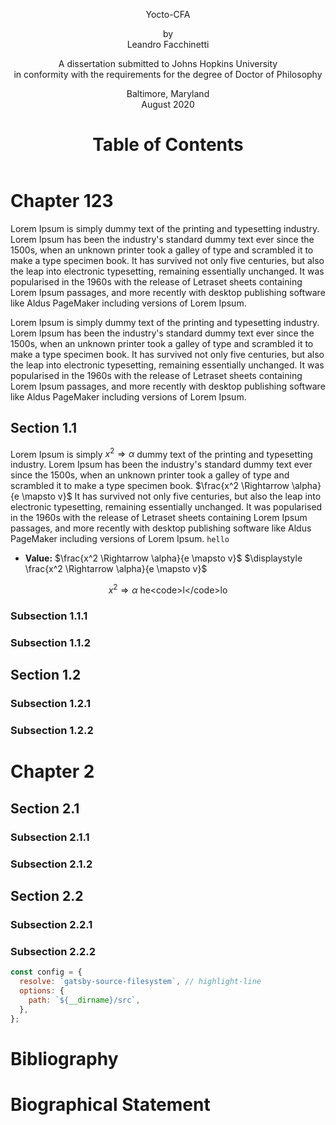 <!DOCTYPE html>
<html lang="en">
<head>
<title>Yocto-CFA</title>
<meta name="author" content="Leandro Facchinetti">
<meta name="subject" content="TODO">
<meta name="keywords" content="TODO, TODO, ...">
<link rel="stylesheet" href="styles.css">
</head>
<body data-draft="true"><!-- TODO -->
<header>
<div class="title-page">
<p class="title">Yocto-CFA</p>
<p class="author">by<br>Leandro Facchinetti</p>
<p class="statement">A dissertation submitted to Johns Hopkins University<br>in conformity with the requirements for the degree of Doctor of Philosophy</p>
<p class="publishing-location">Baltimore, Maryland<br>August 2020</p>
</div>

<!--
# Abstract

<p>TODO</p>

- **Primary Reader and Advisor:** Dr. Scott Fraser Smith.
- **Readers:** Dr. Zachary Eli Palmer and Dr. Matthew Daniel Green.
-->

# Table of Contents

<ul class="table-of-contents"></ul>

</header>

<main>

# Chapter 123

Lorem Ipsum is simply dummy text of the printing and typesetting industry. Lorem Ipsum has been the industry's standard dummy text ever since the 1500s, [](#section-11) when [](#undefined) an unknown printer took a galley of type and scrambled it to make a type specimen book. It has survived not only five centuries, but also the leap into electronic typesetting, remaining essentially unchanged. It was popularised in the 1960s with the release of Letraset sheets containing Lorem Ipsum passages, and more recently with desktop publishing software like Aldus PageMaker including versions of Lorem Ipsum.

Lorem Ipsum is simply dummy text of the printing and typesetting industry. Lorem Ipsum has been the industry's standard dummy text ever since the 1500s, [](#section-11) when [](#undefined) an unknown printer took a galley of type and scrambled it to make a type specimen book. It has survived not only five centuries, but also the leap into electronic typesetting, remaining essentially unchanged. It was popularised in the 1960s with the release of Letraset sheets containing Lorem Ipsum passages, and more recently with desktop publishing software like Aldus PageMaker including versions of Lorem Ipsum.

## Section 1.1

Lorem Ipsum is simply $x^2 \Rightarrow \alpha$ dummy text of the printing and typesetting industry. Lorem Ipsum has been the industry's standard dummy text ever since the 1500s, when an unknown printer took a galley of type and scrambled it to make a type specimen book. $\frac{x^2 \Rightarrow \alpha}{e \mapsto v}$ It has survived not only five centuries, but also the leap into electronic typesetting, remaining essentially unchanged. It was popularised in the 1960s with the release of Letraset sheets containing Lorem Ipsum passages, and more recently with desktop publishing software like Aldus PageMaker including versions of Lorem Ipsum. `hello`

- **Value:** $\frac{x^2 \Rightarrow \alpha}{e \mapsto v}$ $\displaystyle \frac{x^2 \Rightarrow \alpha}{e \mapsto v}$

$$
x^2 \Rightarrow \alpha \text{   he<code>l</code>lo}
$$

### Subsection 1.1.1

### Subsection 1.1.2

## Section 1.2

### Subsection 1.2.1

### Subsection 1.2.2

# Chapter 2

## Section 2.1

### Subsection 2.1.1

### Subsection 2.1.2

## Section 2.2

### Subsection 2.2.1

### Subsection 2.2.2

```js
const config = {
  resolve: `gatsby-source-filesystem`, // highlight-line
  options: {
    path: `${__dirname}/src`,
  },
};
```

</main>

<footer>

# Bibliography

# Biographical Statement

</footer>
<script src="scripts.js"></script>
</body>
</html>
